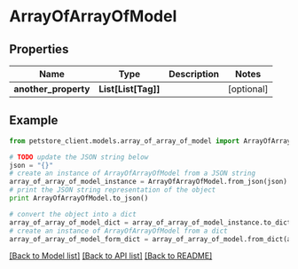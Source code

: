 # ArrayOfArrayOfModel


## Properties

Name | Type | Description | Notes
------------ | ------------- | ------------- | -------------
**another_property** | **List[List[Tag]]** |  | [optional] 

## Example

```python
from petstore_client.models.array_of_array_of_model import ArrayOfArrayOfModel

# TODO update the JSON string below
json = "{}"
# create an instance of ArrayOfArrayOfModel from a JSON string
array_of_array_of_model_instance = ArrayOfArrayOfModel.from_json(json)
# print the JSON string representation of the object
print ArrayOfArrayOfModel.to_json()

# convert the object into a dict
array_of_array_of_model_dict = array_of_array_of_model_instance.to_dict()
# create an instance of ArrayOfArrayOfModel from a dict
array_of_array_of_model_form_dict = array_of_array_of_model.from_dict(array_of_array_of_model_dict)
```
[[Back to Model list]](../README.md#documentation-for-models) [[Back to API list]](../README.md#documentation-for-api-endpoints) [[Back to README]](../README.md)


